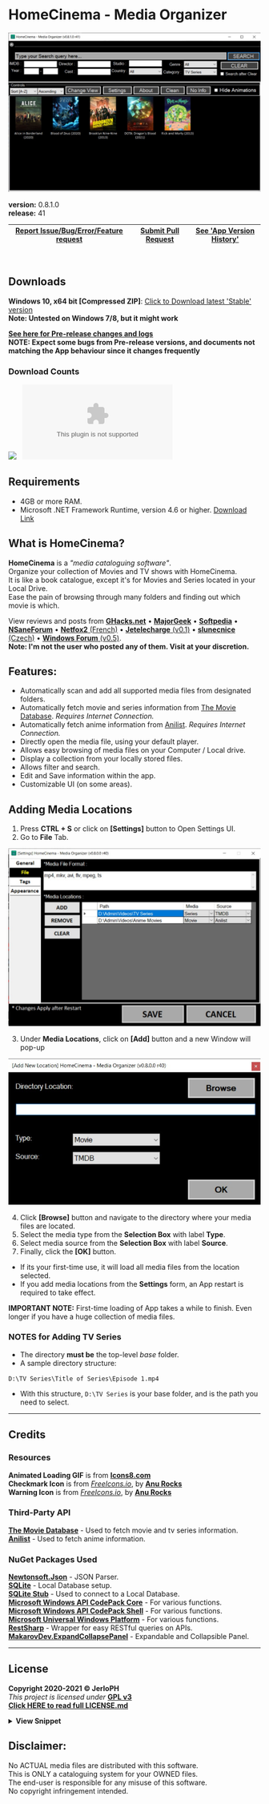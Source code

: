 # HomeCinema - Media Organizer

<img src="/data/v0.8.1.jpg"></img>

**version:**	0.8.1.0 <br>
**release:**	41

| <a href="docs/REPORT_ISSUE.md">Report Issue/Bug/Error/Feature request</a> | <a href="(docs/CONTRIBUTING.md">Submit Pull Request</a>  | <a href="VERSION_HISTORY.md">See 'App Version History'</a> |
| -- | -- | -- |

<br>

## Downloads
**Windows 10, x64 bit [Compressed ZIP]**: [Click to Download latest 'Stable' version](https://github.com/JerloPH/HomeCinema/releases/download/v0.8.1.0/HomeCinema-Windows.zip "Download, Extract and Open 'HomeCinema' Executable file") <br>
**Note: Untested on Windows 7/8, but it might work** <br>

[**See here for Pre-release changes and logs**](https://github.com/JerloPH/HomeCinema/blob/dev/UNRELEASED.md) <br>
**NOTE: Expect some bugs from Pre-release versions, and documents not matching the App behaviour since it changes frequently**

### Download Counts
[![](https://img.shields.io/github/downloads/JerloPH/HomeCinema/total.svg)]() &nbsp;
[![](https://img.shields.io/github/downloads/JerloPH/HomeCinema/latest/HomeCinema-Windows.zip)]()

## Requirements
- 4GB or more RAM. <br>
- Microsoft .NET Framework Runtime, version 4.6 or higher. [Download Link](https://dotnet.microsoft.com/download/dotnet-framework/net46) <br>

## What is HomeCinema?
**HomeCinema** is a *"media cataloguing software"*. <br>
Organize your collection of Movies and TV shows with HomeCinema. <br>
It is like a book catalogue, except it's for Movies and Series located in your Local Drive. <br>
Ease the pain of browsing through many folders and finding out which movie is which. <br>

View reviews and posts from [**GHacks.net**](https://www.ghacks.net/2021/06/06/homecinema-media-cataloging-software-for-windows/) • [**MajorGeek**](https://www.majorgeeks.com/files/details/homecinema.html) • [**Softpedia**](https://www.softpedia.com/get/Multimedia/Video/Other-VIDEO-Tools/HomeCinema.shtml) • [**NSaneForum**](https://nsaneforums.com/topic/411276-homecinema-0530/?tab=comments#comment-1687727) • [**Netfox2** (French)](https://www.netfox2.net/modules/wfdownloads/singlefile.php?cid=123&lid=2181) • [**Jetelecharge** (v0.1)](https://www.jetelecharge.com/Bureautique/10226.php) • [**slunecnice** (Czech)](https://www.slunecnice.cz/sw/homecinema/) • [**Windows Forum** (v0.5)](https://windowsforum.kr/data/15652587). <br>
**Note: I'm not the user who posted any of them. Visit at your discretion.** <br>

## Features:
- Automatically scan and add all supported media files from designated folders.
- Automatically fetch movie and series information from [The Movie Database](https://www.themoviedb.org/). *Requires Internet Connection.*
- Automatically fetch anime information from [Anilist](https://anilist.co/). *Requires Internet Connection.*
- Directly open the media file, using your default player.
- Allows easy browsing of media files on your Computer / Local drive.
- Display a collection from your locally stored files.
- Allows filter and search.
- Edit and Save information within the app.
- Customizable UI (on some areas).

## Adding Media Locations
1. Press **CTRL + S** or click on **[Settings]** button to Open Settings UI.
2. Go to **File** Tab.

<img src="/data/guide_add_mediaseries_paths_1.jpg"></img>

3. Under **Media Locations**, click on **[Add]** button and a new Window will pop-up<br>

<img src="/data/guide_add_mediaseries_paths_2.jpg"></img>

4. Click **[Browse]** button and navigate to the directory where your media files are located.
5. Select the media type from the **Selection Box** with label **Type**.
6. Select media source from the **Selection Box** with label **Source**.
7. Finally, click the **[OK]** button.
  - If its your first-time use, it will load all media files from the location selected.
  - If you add media locations from the **Settings** form, an App restart is required to take effect.

**IMPORTANT NOTE:** First-time loading of App takes a while to finish. Even longer if you have a huge collection of media files.

### NOTES for Adding TV Series
  - The directory **must be** the top-level *base* folder.
  - A sample directory structure:
```
D:\TV Series\Title of Series\Episode 1.mp4
```
  - With this structure, ``D:\TV Series`` is your base folder, and is the path you need to select.

****

## Credits

### Resources
**Animated Loading GIF** is from [**Icons8.com**](https://icons8.com/preloaders/) <br>
**Checkmark Icon** is from [*FreeIcons.io*](https://freeicons.io/regular-life-icons/sign-check-icon-17888), by [**Anu Rocks**](https://freeicons.io/profile/730) <br>
**Warning Icon** is from [*FreeIcons.io*](https://freeicons.io/regular-life-icons/sign-warning-icon-17898), by [**Anu Rocks**](https://freeicons.io/profile/730) <br>

### Third-Party API
[**The Movie Database**](https://www.themoviedb.org/) - Used to fetch movie and tv series information. <br>
[**Anilist**](https://anilist.co/) - Used to fetch anime information. <br>

### NuGet Packages Used
[**Newtonsoft.Json**](https://www.newtonsoft.com/json) - JSON Parser.<br>
[**SQLite**](https://www.nuget.org/packages/System.Data.SQLite.Core/) - Local Database setup.<br>
[**SQLite Stub**](https://packages.nuget.org/packages/Stub.System.Data.SQLite.Core.NetFramework/) - Used to connect to a Local Database. <br>
[**Microsoft Windows API CodePack Core**](https://www.nuget.org/packages/Microsoft-WindowsAPICodePack-Core/) - For various functions. <br>
[**Microsoft Windows API CodePack Shell**](https://www.nuget.org/packages/Microsoft-WindowsAPICodePack-Shell/) - For various functions. <br>
[**Microsoft Universal Windows Platform**](https://www.nuget.org/packages/Microsoft.NETCore.UniversalWindowsPlatform/) - For various functions. <br>
[**RestSharp**](https://github.com/restsharp/RestSharp) - Wrapper for easy RESTful queries on APIs. <br>
[**MakarovDev.ExpandCollapsePanel**](https://github.com/alexander-makarov/ExpandCollapsePanel) - Expandable and Collapsible Panel. <br>
****

## License

**Copyright 2020-2021 © JerloPH** <br>
*This project is licensed under* **[GPL v3](https://www.gnu.org/licenses/gpl-3.0.html)** <br>
**[Click HERE to read full LICENSE.md](/LICENSE.md)**

<details>
	<summary> <b>View Snippet</b> </summary>
	
    • HomeCinema - Organize your Movie Collection •
    • Copyright (C) 2021  JerloPH (https://github.com/JerloPH) •

    This program is free software: you can redistribute it and/or modify
    it under the terms of the GNU General Public License as published by
    the Free Software Foundation, either version 3 of the License, or
    (at your option) any later version.

    This program is distributed in the hope that it will be useful,
    but WITHOUT ANY WARRANTY; without even the implied warranty of
    MERCHANTABILITY or FITNESS FOR A PARTICULAR PURPOSE.  See the
    GNU General Public License for more details.

    You should have received a copy of the GNU General Public License
    along with this program.  If not, see <https://www.gnu.org/licenses/>.
</details>

## Disclaimer:

No ACTUAL media files are distributed with this software. <br>
This is ONLY a cataloguing system for your OWNED files. <br>
The end-user is responsible for any misuse of this software. <br>
No copyright infringement intended.
